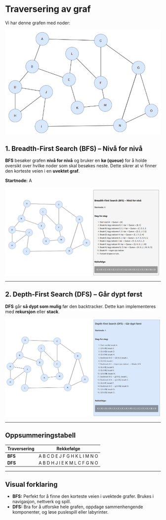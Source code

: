 
# Traversering av graf

Vi har denne grafen med noder:

![alt text](image/graph.png)

<div style="page-break-after: always;"></div>

## 1. Breadth-First Search (BFS) – Nivå for nivå

**BFS** besøker grafen **nivå for nivå** og bruker en **kø (queue)** for å holde oversikt over hvilke noder som skal besøkes neste.
Dette sikrer at vi finner den korteste veien i en **uvektet graf**.

**Startnode:** A

![alt text](image/bfs-graph.png)

---
<div style="page-break-after: always;"></div>

## 2. Depth-First Search (DFS) – Går dypt først

**DFS** går **så dypt som mulig** før den backtracker. Dette kan implementeres med **rekursjon** eller **stack**.

![alt text](image/dfs-graph.png)

---

## Oppsummeringstabell

| Traversering | Rekkefølge |
|--------------|------------|
| **BFS** | A B C D E J F G H K L I M N O |
| **DFS** | A B D H J I E K M L C F G N O |

---

## Visual forklaring
- **BFS:** Perfekt for å finne den korteste veien i uvektede grafer. Brukes i navigasjon, nettverk og spill.
- **DFS:** Bra for å utforske hele grafen, oppdage sammenhengende komponenter, og løse puslespill eller labyrinter.
